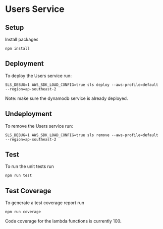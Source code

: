 # Users Service

## Setup

Install packages

`npm install`

## Deployment

To deploy the Users service run:

`SLS_DEBUG=1 AWS_SDK_LOAD_CONFIG=true sls deploy --aws-profile=default --region=ap-southeast-2`

Note: make sure the dynamodb service is already deployed.

## Undeployment

To remove the Users service run:

`SLS_DEBUG=1 AWS_SDK_LOAD_CONFIG=true sls remove --aws-profile=default --region=ap-southeast-2`

## Test

To run the unit tests run

`npm run test`

## Test Coverage

To generate a test coverage report run

`npm run coverage`

Code coverage for the lambda functions is currently 100.